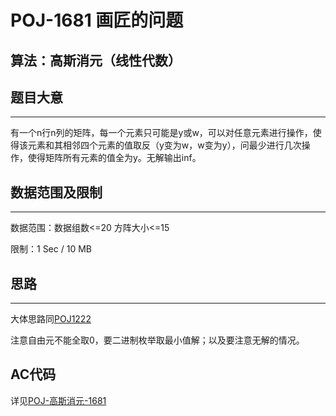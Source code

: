 # POJ-1681 画匠的问题
## 算法：高斯消元（线性代数）
## 题目大意
---
有一个n行n列的矩阵，每一个元素只可能是y或w，可以对任意元素进行操作，使得该元素和其相邻四个元素的值取反（y变为w，w变为y），问最少进行几次操作，使得矩阵所有元素的值全为y。无解输出inf。
## 数据范围及限制
---
数据范围：数据组数<=20 方阵大小<=15

限制：1 Sec / 10 MB
## 思路
---
大体思路同[POJ1222](https://github.com/seoi2017/OICode/blob/master/%E8%A7%A3%E9%A2%98%E6%8A%A5%E5%91%8A/POJ/%E9%AB%98%E6%96%AF%E6%B6%88%E5%85%83-1222.md "题解-POJ1222")

注意自由元不能全取0，要二进制枚举取最小值解；以及要注意无解的情况。
## AC代码
详见[POJ-高斯消元-1681](https://github.com/seoi2017/OICode/blob/master/%E9%A2%98%E7%9B%AE/POJ/%E9%AB%98%E6%96%AF%E6%B6%88%E5%85%83-1681.cc "AC Code")